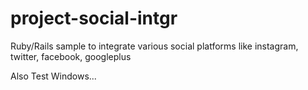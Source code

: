 # project-social-intgr
Ruby/Rails sample to integrate various social platforms like instagram, twitter, facebook, googleplus

Also Test Windows...
